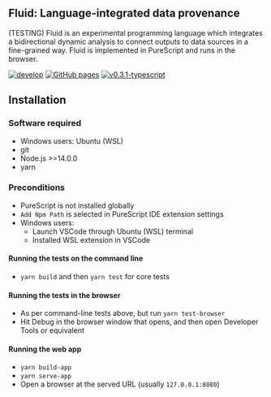 ## Fluid: Language-integrated data provenance

(TESTING) Fluid is an experimental programming language which integrates a bidirectional dynamic analysis to connect outputs to data sources in a fine-grained way. Fluid is implemented in PureScript and runs in the browser.

[![develop](https://github.com/explorable-viz/fluid/actions/workflows/develop.yml/badge.svg)](https://github.com/explorable-viz/fluid/actions/workflows/develop.yml)
[![GitHub pages](https://github.com/explorable-viz/fluid/actions/workflows/pages/pages-build-deployment/badge.svg)](https://github.com/explorable-viz/fluid/actions/workflows/pages/pages-build-deployment)
[![v0.3.1-typescript](https://github.com/explorable-viz/fluid/actions/workflows/v0.3.1-typescript.yml/badge.svg)](https://github.com/explorable-viz/fluid/actions/workflows/v0.3.1-typescript.yml)

## Installation
### Software required
- Windows users: Ubuntu (WSL)
- git
- Node.js >=14.0.0
- yarn

### Preconditions
- PureScript is not installed globally
- `Add Npm Path` is selected in PureScript IDE extension settings
- Windows users: 
	- Launch VSCode through Ubuntu (WSL) terminal
	- Installed WSL extension in VSCode

#### Running the tests on the command line

- `yarn build` and then `yarn test` for core tests

#### Running the tests in the browser

- As per command-line tests above, but run `yarn test-browser`
- Hit Debug in the browser window that opens, and then open Developer Tools or equivalent

#### Running the web app
- `yarn build-app`
- `yarn serve-app`
- Open a browser at the served URL (usually `127.0.0.1:8080`)